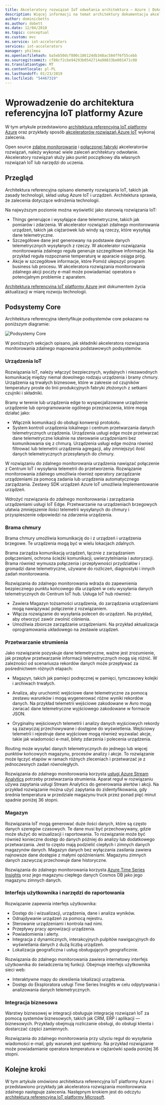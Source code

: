 ```yaml
---
title: Akceleratory rozwiązań IoT odwołania architektura — Azure | Dokumentacja firmy Microsoft
description: Więcej informacji na temat architektury dokumentacja akceleratorów rozwiązań Azure IoT. Ta architektura referencyjna korzystać z istniejących akceleratorów rozwiązań. Umożliwia także architekturę referencyjną podczas tworzenia własnych niestandardowych rozwiązań IoT.
author: dominicbetts
ms.author: dobett
ms.date: 12/04/2018
ms.topic: conceptual
ms.custom: mvc
ms.service: iot-accelerators
services: iot-accelerators
manager: philmea
ms.openlocfilehash: ba5eb50dcf800c186124db348ac584ff6f55cebb
ms.sourcegitcommit: cf88cf2cbe94293b0542714a98833be001471c08
ms.translationtype: MT
ms.contentlocale: pl-PL
ms.lasthandoff: 01/23/2019
ms.locfileid: "54467319"
---
```

# <a name="introduction-to-the-azure-iot-reference-architecture"></a>Wprowadzenie do architektura referencyjna IoT platformy Azure

W tym artykule przedstawiono [architektura referencyjna IoT platformy Azure](https://aka.ms/iotrefarchitecture) oraz przykłady sposób [akceleratorów rozwiązań Azure IoT](about-iot-accelerators.md) wykonaj zalecenia.

Open source [zdalne monitorowanie](iot-accelerators-remote-monitoring-sample-walkthrough.md) i [połączonej fabryki](iot-accelerators-connected-factory-sample-walkthrough.md) akceleratorów rozwiązań, należy wykonać wiele zaleceń architektury odwołanie. Akceleratory rozwiązań służy jako punkt początkowy dla własnych rozwiązań IoT lub narzędzi do uczenia.

## <a name="overview"></a>Przegląd

Architektura referencyjna opisano elementy rozwiązania IoT, takich jak zasady technologii, skład usług Azure IoT i urządzeń. Architektura sprawia, że zalecenia dotyczące wdrożenia technologii.

Na najwyższym poziomie można wyświetlić jako stanowią rozwiązania IoT:

* Things generujące i wysyłające dane telemetryczne, takich jak pomiarów i zdarzenia. W akcelerator rozwiązań zdalnego monitorowania urządzeń, takich jak ciężarówek lub windy są rzeczy, które wysyłają dane telemetryczne.
* Szczegółowe dane jest generowany na podstawie danych telemetrycznych wysyłanych z rzeczy. W akcelerator rozwiązania monitorowania zdalnego reguła generuje szczegółowe informacje. Na przykład reguła rozpoznanie temperaturę w aparacie osiąga próg.
* Akcje w szczegółowe informacje, które Pomóż ulepszyć program business lub procesu. W akceleratora rozwiązania monitorowania zdalnego akcji poczty e-mail może powiadamiać operatora o potencjalnym problemie z aparatem.

[Architektura referencyjna IoT platformy Azure](https://aka.ms/iotrefarchitecture) jest dokumentem życia aktualizacji w miarę rozwoju technologii.

## <a name="core-subsystems"></a>Podsystemy Core

Architektura referencyjna identyfikuje podsystemów core pokazano na poniższym diagramie:

![Podsystemy Core](media/iot-accelerators-architecture-overview/CoreSubsystems.png)

W poniższych sekcjach opisano, jak składniki akceleratora rozwiązania monitorowania zdalnego mapowania podstawowych podsystemów.

### <a name="iot-devices"></a>Urządzenia IoT

Rozwiązania IoT, należy włączyć bezpiecznych, wydajnych i niezawodnych komunikację między niemal dowolnego rodzaju urządzenia i bramy chmury. Urządzenia są trwałych biznesowe, które w zakresie od czujników temperatury proste do linii produkcyjnych fabryki złożonych z setkami czujniki i składniki.

Bramy w terenie lub urządzenia edge to wyspecjalizowane urządzenie urządzenie lub oprogramowanie ogólnego przeznaczenia, które mogą działać jako:

* Włącznik komunikacji do obsługi konwersji protokołu.
* System kontroli urządzenia lokalnego i centrum przetwarzania danych telemetrycznych urządzenia. Urządzenia usługi edge może przetwarzać dane telemetryczne lokalnie na sterowanie urządzeniami bez komunikowania się z chmurą. Urządzenia usługi edge można również filtrować lub telemetrii urządzenia agregacji, aby zmniejszyć ilość danych telemetrycznych przesyłanych do chmury.

W rozwiązaniu do zdalnego monitorowania urządzenia nawiązać połączenie z Centrum IoT i wysyłania telemetrii do przetworzenia. Rozwiązanie monitorowania zdalnego umożliwia również operatory zarządzanie urządzeniami za pomocą zadania lub urządzenia automatycznego zarządzania. Zestawy SDK urządzeń Azure IoT umożliwia Implementowanie urządzeń.

Wdrożyć rozwiązania do zdalnego monitorowania i zarządzania urządzeniami usługi IoT Edge. Przetwarzanie na urządzeniach brzegowych ułatwia zmniejszenie ilości telemetrii wysyłanych do chmury i przyspieszenie odpowiedzi na zdarzenia urządzenia.

### <a name="cloud-gateway"></a>Brama chmury

Brama chmury umożliwia komunikację do i z urządzeń i urządzenia brzegowe. Te urządzenia mogą być w wielu lokacjach zdalnych.

Brama zarządza komunikacją urządzeń, łącznie z zarządzaniem połączeniami, ochrona ścieżki komunikacji, uwierzytelniania i autoryzacji. Brama również wymusza połączenia i przepływności przydziałów i gromadzi dane telemetryczne, używane do rozliczeń, diagnostyki i innych zadań monitorowania.

Rozwiązania do zdalnego monitorowania wdraża do zapewnienia bezpiecznego punktu końcowego dla urządzeń w celu wysyłania danych telemetrycznych do Centrum IoT hub. Usługa IoT hub również:

* Zawiera Magazyn tożsamości urządzenia, do zarządzania urządzeniami mogą nawiązywać połączenie z rozwiązaniem.
* Włącza rozwiązanie do wysyłania poleceń do urządzeń. Na przykład, aby otworzyć zawór zwolnić ciśnienia.
* Umożliwia zbiorcze zarządzanie urządzeniami. Na przykład aktualizacja oprogramowania układowego na zestawie urządzeń.

### <a name="stream-processing"></a>Przetwarzanie strumienia

Jako rozwiązanie pozyskuje dane telemetryczne, ważne jest zrozumienie, jak przepływ przetwarzanie informacji telemetrycznych mogą się różnić. W zależności od scenariusza rekordów danych może przepływać za pośrednictwem różnych etapach:

* Magazyn, takich jak pamięci podręcznej w pamięci, tymczasowy kolejki i archiwach trwałych.

* Analiza, aby uruchomić wejściowe dane telemetryczne za pomocą zestawu warunków i mogą wygenerować różne wyniki rekordów danych. Na przykład telemetrii wejściowe zakodowane w Avro mogą zwracać dane telemetryczne wyjściowego zakodowane w formacie JSON.

* Oryginalny wejściowych telemetrii i analizy danych wyjściowych rekordy są zazwyczaj przechowywane i dostępne do wyświetlenia. Wejściowy telemetrii i rejestruje dane wyjściowe mogą również wyzwalać akcje, takie jak wiadomości e-mail, bilety zdarzenia i polecenia urządzenia.

Routing może wysyłać danych telemetrycznych do jednego lub więcej punktów końcowych magazynu, procesów analizy i akcje. To rozwiązanie może łączyć etapów w ramach różnych zleceniach i przetwarzać je z jednoczesnych zadań równoległych.

Rozwiązania do zdalnego monitorowania korzysta [usługi Azure Stream Analytics](/azure/stream-analytics/) potrzeby przetwarzania strumienia. Aparat reguł w rozwiązaniu używa zapytania usługi Stream Analytics do generowania alertów i akcji. Na przykład rozwiązanie można użyć zapytania do zidentyfikowania, gdy średnia temperatura w przedziale magazynu truck przez ponad pięć minut spadnie poniżej 36 stopni.

### <a name="storage"></a>Magazyn

Rozwiązania IoT mogą generować duże ilości danych, które są często danych szeregów czasowych. Te dane musi być przechowywany, gdzie może służyć do wizualizacji i raportowania. To rozwiązanie może być również konieczne dostęp do danych później do analizy lub dodatkowego przetwarzania. Jest to często mają podzielić ciepłych i zimnych danych magazynów danych. Magazyn danych bez wyłączania zasilania zawiera najnowsze dane dostępie z małymi opóźnieniami. Magazynu zimnych danych zazwyczaj przechowuje dane historyczne.

Rozwiązania do zdalnego monitorowania korzysta [Azure Time Series Insights](/azure/time-series-insights/) oraz jego magazynu ciepłego danych Cosmos DB jako jego magazynu zimnych danych.

### <a name="ui-and-reporting-tools"></a>Interfejs użytkownika i narzędzi do raportowania

Rozwiązanie zapewnia interfejs użytkownika:

* Dostęp do i wizualizacji, urządzenia, dane i analiza wyników.
* Odnajdywanie urządzeń za pomocą rejestru.
* Sterowanie urządzeniami i kontrola nad nimi.
* Przepływy pracy aprowizacji urządzenia.
* Powiadomienia i alerty.
* Integracja z dynamicznych, interakcyjnych pulpitów nawigacyjnych do wyświetlania danych z dużą liczbą urządzeń.  
* Lokalizacja geograficzna i usług obsługujących geograficznie.

Rozwiązania do zdalnego monitorowania zawiera internetowy interfejs użytkownika do świadczenia tej funkcji. Obejmuje interfejs użytkownika sieci web:

* Interaktywne mapy do określenia lokalizacji urządzenia.
* Dostęp do Eksploratora usługi Time Series Insights w celu odpytywania i analizowania danych telemetrycznych.

### <a name="business-integration"></a>Integracja biznesowa

Warstwy biznesowej w integracji obsługuje integrację rozwiązań IoT za pomocą systemów biznesowych, takich jak CRM, ERP i aplikacji — biznesowych. Przykłady obejmują rozliczanie obsługi, do obsługi klienta i dostarczać części zamiennych.

Rozwiązania do zdalnego monitorowania przy użyciu reguł do wysyłania wiadomości e-mail, gdy warunek jest spełniony. Na przykład rozwiązanie może powiadamianie operatora temperatura w ciężarówki spada poniżej 36 stopni.

## <a name="next-steps"></a>Kolejne kroki

W tym artykule omówiono architektura referencyjna IoT platformy Azure i przedstawiono przykłady jak akceleratora rozwiązania monitorowania zdalnego następuje zalecenia. Następnym krokiem jest do odczytu [architektura referencyjna IoT platformy Microsoft](https://aka.ms/iotrefarchitecture).